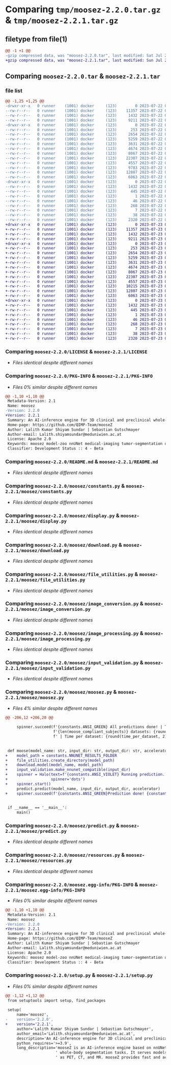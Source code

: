 # Comparing `tmp/moosez-2.2.0.tar.gz` & `tmp/moosez-2.2.1.tar.gz`

## filetype from file(1)

```diff
@@ -1 +1 @@
-gzip compressed data, was "moosez-2.2.0.tar", last modified: Sat Jul 22 09:05:26 2023, max compression
+gzip compressed data, was "moosez-2.2.1.tar", last modified: Sun Jul 23 08:47:52 2023, max compression
```

## Comparing `moosez-2.2.0.tar` & `moosez-2.2.1.tar`

### file list

```diff
@@ -1,25 +1,25 @@
-drwxr-xr-x   0 runner    (1001) docker     (123)        0 2023-07-22 09:05:26.737471 moosez-2.2.0/
--rw-r--r--   0 runner    (1001) docker     (123)    11357 2023-07-22 09:05:17.000000 moosez-2.2.0/LICENSE
--rw-r--r--   0 runner    (1001) docker     (123)     1432 2023-07-22 09:05:26.737471 moosez-2.2.0/PKG-INFO
--rw-r--r--   0 runner    (1001) docker     (123)     9211 2023-07-22 09:05:17.000000 moosez-2.2.0/README.md
-drwxr-xr-x   0 runner    (1001) docker     (123)        0 2023-07-22 09:05:26.737471 moosez-2.2.0/moosez/
--rw-r--r--   0 runner    (1001) docker     (123)      253 2023-07-22 09:05:17.000000 moosez-2.2.0/moosez/__init__.py
--rw-r--r--   0 runner    (1001) docker     (123)     2654 2023-07-22 09:05:17.000000 moosez-2.2.0/moosez/constants.py
--rw-r--r--   0 runner    (1001) docker     (123)     5259 2023-07-22 09:05:17.000000 moosez-2.2.0/moosez/display.py
--rw-r--r--   0 runner    (1001) docker     (123)     3631 2023-07-22 09:05:17.000000 moosez-2.2.0/moosez/download.py
--rw-r--r--   0 runner    (1001) docker     (123)     4674 2023-07-22 09:05:17.000000 moosez-2.2.0/moosez/file_utilities.py
--rw-r--r--   0 runner    (1001) docker     (123)     8067 2023-07-22 09:05:17.000000 moosez-2.2.0/moosez/image_conversion.py
--rw-r--r--   0 runner    (1001) docker     (123)    22307 2023-07-22 09:05:17.000000 moosez-2.2.0/moosez/image_processing.py
--rw-r--r--   0 runner    (1001) docker     (123)     4557 2023-07-22 09:05:17.000000 moosez-2.2.0/moosez/input_validation.py
--rw-r--r--   0 runner    (1001) docker     (123)     9783 2023-07-22 09:05:17.000000 moosez-2.2.0/moosez/moosez.py
--rw-r--r--   0 runner    (1001) docker     (123)    12807 2023-07-22 09:05:17.000000 moosez-2.2.0/moosez/predict.py
--rw-r--r--   0 runner    (1001) docker     (123)     6063 2023-07-22 09:05:17.000000 moosez-2.2.0/moosez/resources.py
-drwxr-xr-x   0 runner    (1001) docker     (123)        0 2023-07-22 09:05:26.737471 moosez-2.2.0/moosez.egg-info/
--rw-r--r--   0 runner    (1001) docker     (123)     1432 2023-07-22 09:05:26.000000 moosez-2.2.0/moosez.egg-info/PKG-INFO
--rw-r--r--   0 runner    (1001) docker     (123)      445 2023-07-22 09:05:26.000000 moosez-2.2.0/moosez.egg-info/SOURCES.txt
--rw-r--r--   0 runner    (1001) docker     (123)        1 2023-07-22 09:05:26.000000 moosez-2.2.0/moosez.egg-info/dependency_links.txt
--rw-r--r--   0 runner    (1001) docker     (123)       46 2023-07-22 09:05:26.000000 moosez-2.2.0/moosez.egg-info/entry_points.txt
--rw-r--r--   0 runner    (1001) docker     (123)      268 2023-07-22 09:05:26.000000 moosez-2.2.0/moosez.egg-info/requires.txt
--rw-r--r--   0 runner    (1001) docker     (123)        7 2023-07-22 09:05:26.000000 moosez-2.2.0/moosez.egg-info/top_level.txt
--rw-r--r--   0 runner    (1001) docker     (123)       38 2023-07-22 09:05:26.737471 moosez-2.2.0/setup.cfg
--rw-r--r--   0 runner    (1001) docker     (123)     2320 2023-07-22 09:05:17.000000 moosez-2.2.0/setup.py
+drwxr-xr-x   0 runner    (1001) docker     (123)        0 2023-07-23 08:47:52.508602 moosez-2.2.1/
+-rw-r--r--   0 runner    (1001) docker     (123)    11357 2023-07-23 08:47:40.000000 moosez-2.2.1/LICENSE
+-rw-r--r--   0 runner    (1001) docker     (123)     1432 2023-07-23 08:47:52.508602 moosez-2.2.1/PKG-INFO
+-rw-r--r--   0 runner    (1001) docker     (123)     9211 2023-07-23 08:47:40.000000 moosez-2.2.1/README.md
+drwxr-xr-x   0 runner    (1001) docker     (123)        0 2023-07-23 08:47:52.508602 moosez-2.2.1/moosez/
+-rw-r--r--   0 runner    (1001) docker     (123)      253 2023-07-23 08:47:40.000000 moosez-2.2.1/moosez/__init__.py
+-rw-r--r--   0 runner    (1001) docker     (123)     2654 2023-07-23 08:47:40.000000 moosez-2.2.1/moosez/constants.py
+-rw-r--r--   0 runner    (1001) docker     (123)     5259 2023-07-23 08:47:40.000000 moosez-2.2.1/moosez/display.py
+-rw-r--r--   0 runner    (1001) docker     (123)     3631 2023-07-23 08:47:40.000000 moosez-2.2.1/moosez/download.py
+-rw-r--r--   0 runner    (1001) docker     (123)     4674 2023-07-23 08:47:40.000000 moosez-2.2.1/moosez/file_utilities.py
+-rw-r--r--   0 runner    (1001) docker     (123)     8067 2023-07-23 08:47:40.000000 moosez-2.2.1/moosez/image_conversion.py
+-rw-r--r--   0 runner    (1001) docker     (123)    22307 2023-07-23 08:47:40.000000 moosez-2.2.1/moosez/image_processing.py
+-rw-r--r--   0 runner    (1001) docker     (123)     4557 2023-07-23 08:47:40.000000 moosez-2.2.1/moosez/input_validation.py
+-rw-r--r--   0 runner    (1001) docker     (123)    10215 2023-07-23 08:47:40.000000 moosez-2.2.1/moosez/moosez.py
+-rw-r--r--   0 runner    (1001) docker     (123)    12807 2023-07-23 08:47:40.000000 moosez-2.2.1/moosez/predict.py
+-rw-r--r--   0 runner    (1001) docker     (123)     6063 2023-07-23 08:47:40.000000 moosez-2.2.1/moosez/resources.py
+drwxr-xr-x   0 runner    (1001) docker     (123)        0 2023-07-23 08:47:52.508602 moosez-2.2.1/moosez.egg-info/
+-rw-r--r--   0 runner    (1001) docker     (123)     1432 2023-07-23 08:47:52.000000 moosez-2.2.1/moosez.egg-info/PKG-INFO
+-rw-r--r--   0 runner    (1001) docker     (123)      445 2023-07-23 08:47:52.000000 moosez-2.2.1/moosez.egg-info/SOURCES.txt
+-rw-r--r--   0 runner    (1001) docker     (123)        1 2023-07-23 08:47:52.000000 moosez-2.2.1/moosez.egg-info/dependency_links.txt
+-rw-r--r--   0 runner    (1001) docker     (123)       46 2023-07-23 08:47:52.000000 moosez-2.2.1/moosez.egg-info/entry_points.txt
+-rw-r--r--   0 runner    (1001) docker     (123)      268 2023-07-23 08:47:52.000000 moosez-2.2.1/moosez.egg-info/requires.txt
+-rw-r--r--   0 runner    (1001) docker     (123)        7 2023-07-23 08:47:52.000000 moosez-2.2.1/moosez.egg-info/top_level.txt
+-rw-r--r--   0 runner    (1001) docker     (123)       38 2023-07-23 08:47:52.508602 moosez-2.2.1/setup.cfg
+-rw-r--r--   0 runner    (1001) docker     (123)     2320 2023-07-23 08:47:40.000000 moosez-2.2.1/setup.py
```

### Comparing `moosez-2.2.0/LICENSE` & `moosez-2.2.1/LICENSE`

 * *Files identical despite different names*

### Comparing `moosez-2.2.0/PKG-INFO` & `moosez-2.2.1/PKG-INFO`

 * *Files 0% similar despite different names*

```diff
@@ -1,10 +1,10 @@
 Metadata-Version: 2.1
 Name: moosez
-Version: 2.2.0
+Version: 2.2.1
 Summary: An AI-inference engine for 3D clinical and preclinical whole-body segmentation tasks
 Home-page: https://github.com/QIMP-Team/mooseZ
 Author: Lalith Kumar Shiyam Sundar | Sebastian Gutschmayer
 Author-email: Lalith.shiyamsundar@meduniwien.ac.at
 License: Apache 2.0
 Keywords: moosez model-zoo nnUNet medical-imaging tumor-segmentation organ-segmentation bone-segmentation lung-segmentation muscle-segmentation fat-segmentation vessel-segmentation vertebral-segmentation rib-segmentation preclinical-segmentation clinical-segmentation
 Classifier: Development Status :: 4 - Beta
```

### Comparing `moosez-2.2.0/README.md` & `moosez-2.2.1/README.md`

 * *Files identical despite different names*

### Comparing `moosez-2.2.0/moosez/constants.py` & `moosez-2.2.1/moosez/constants.py`

 * *Files identical despite different names*

### Comparing `moosez-2.2.0/moosez/display.py` & `moosez-2.2.1/moosez/display.py`

 * *Files identical despite different names*

### Comparing `moosez-2.2.0/moosez/download.py` & `moosez-2.2.1/moosez/download.py`

 * *Files identical despite different names*

### Comparing `moosez-2.2.0/moosez/file_utilities.py` & `moosez-2.2.1/moosez/file_utilities.py`

 * *Files identical despite different names*

### Comparing `moosez-2.2.0/moosez/image_conversion.py` & `moosez-2.2.1/moosez/image_conversion.py`

 * *Files identical despite different names*

### Comparing `moosez-2.2.0/moosez/image_processing.py` & `moosez-2.2.1/moosez/image_processing.py`

 * *Files identical despite different names*

### Comparing `moosez-2.2.0/moosez/input_validation.py` & `moosez-2.2.1/moosez/input_validation.py`

 * *Files identical despite different names*

### Comparing `moosez-2.2.0/moosez/moosez.py` & `moosez-2.2.1/moosez/moosez.py`

 * *Files 4% similar despite different names*

```diff
@@ -206,12 +206,20 @@
 
     spinner.succeed(f'{constants.ANSI_GREEN} All predictions done! | Total elapsed time for '
                     f'{len(moose_compliant_subjects)} datasets: {round(total_elapsed_time, 1)} min'
                     f' | Time per dataset: {round(time_per_dataset, 2)} min {constants.ANSI_RESET}')
 
 
 def moose(model_name: str, input_dir: str, output_dir: str, accelerator: str):
+    model_path = constants.NNUNET_RESULTS_FOLDER
+    file_utilities.create_directory(model_path)
+    download.model(model_name, model_path)
+    input_validation.make_nnunet_compatible(input_dir)
+    spinner = Halo(text=f'{constants.ANSI_VIOLET} Running prediction...{constants.ANSI_RESET}',
+                   spinner='dots')
+    spinner.start()
     predict.predict(model_name, input_dir, output_dir, accelerator)
+    spinner.succeed(f'{constants.ANSI_GREEN}Prediction done! {constants.ANSI_RESET}')
 
 
 if __name__ == '__main__':
     main()
```

### Comparing `moosez-2.2.0/moosez/predict.py` & `moosez-2.2.1/moosez/predict.py`

 * *Files identical despite different names*

### Comparing `moosez-2.2.0/moosez/resources.py` & `moosez-2.2.1/moosez/resources.py`

 * *Files identical despite different names*

### Comparing `moosez-2.2.0/moosez.egg-info/PKG-INFO` & `moosez-2.2.1/moosez.egg-info/PKG-INFO`

 * *Files 0% similar despite different names*

```diff
@@ -1,10 +1,10 @@
 Metadata-Version: 2.1
 Name: moosez
-Version: 2.2.0
+Version: 2.2.1
 Summary: An AI-inference engine for 3D clinical and preclinical whole-body segmentation tasks
 Home-page: https://github.com/QIMP-Team/mooseZ
 Author: Lalith Kumar Shiyam Sundar | Sebastian Gutschmayer
 Author-email: Lalith.shiyamsundar@meduniwien.ac.at
 License: Apache 2.0
 Keywords: moosez model-zoo nnUNet medical-imaging tumor-segmentation organ-segmentation bone-segmentation lung-segmentation muscle-segmentation fat-segmentation vessel-segmentation vertebral-segmentation rib-segmentation preclinical-segmentation clinical-segmentation
 Classifier: Development Status :: 4 - Beta
```

### Comparing `moosez-2.2.0/setup.py` & `moosez-2.2.1/setup.py`

 * *Files 0% similar despite different names*

```diff
@@ -1,12 +1,12 @@
 from setuptools import setup, find_packages
 
 setup(
     name='moosez',
-    version='2.2.0',
+    version='2.2.1',
     author='Lalith Kumar Shiyam Sundar | Sebastian Gutschmayer',
     author_email='Lalith.shiyamsundar@meduniwien.ac.at',
     description='An AI-inference engine for 3D clinical and preclinical whole-body segmentation tasks',
     python_requires='>=3.9',
     long_description='mooseZ is an AI-inference engine based on nnUNet, designed for 3D clinical and preclinical'
                      ' whole-body segmentation tasks. It serves models tailored towards different modalities such'
                      ' as PET, CT, and MR. mooseZ provides fast and accurate segmentation results, making it a '
```

